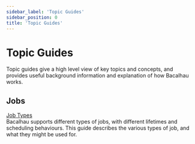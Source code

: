 ```yaml
---
sidebar_label: 'Topic Guides'
sidebar_position: 0
title: 'Topic Guides'
---
```


# Topic Guides

Topic guides give a high level view of key topics and concepts, and provides useful background information and explanation of how Bacalhau works.


## Jobs 

[Job Types](job-types)   
Bacalhau supports different types of jobs,
with different lifetimes and scheduling behaviours.
This guide describes the various types of job,
and what they might be used for.